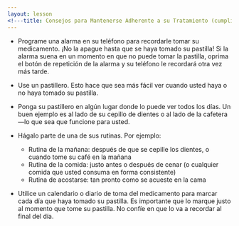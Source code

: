 ```yaml
---
layout: lesson
<!---title: Consejos para Mantenerse Adherente a su Tratamiento (cumplir con su tratamiento)--->
---
```


* Programe una alarma en su teléfono para recordarle tomar su medicamento. ¡No la apague hasta que se haya tomado su pastilla! Si la alarma suena en un momento en que no puede tomar la pastilla, oprima el botón de repetición de la alarma y su teléfono le recordará otra vez más tarde.

* Use un pastillero. Esto hace que sea más fácil ver cuando usted haya o no haya tomado su pastilla.

* Ponga su pastillero en algún lugar donde lo puede ver todos los días. Un buen ejemplo es al lado de su cepillo de dientes o al lado de la cafetera—lo que sea que funcione para usted.  

* Hágalo parte de una de sus rutinas. Por ejemplo:

    - Rutina de la mañana: después de que se cepille los dientes, o cuando tome su café en la mañana 
    - Rutina de la comida: justo antes o después de cenar (o cualquier comida que usted consuma en forma consistente)
    - Rutina de acostarse: tan pronto como se acueste en la cama

* Utilice un calendario o diario de toma del medicamento para marcar cada día que haya tomado su pastilla. Es importante que lo marque justo al momento que tome su pastilla. No confíe en que lo va a recordar al final del día. 
